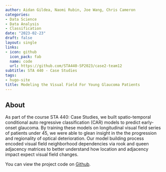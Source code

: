 ```yaml
---
author: Aidan Gildea, Naomi Rubin, Joe Wang, Chris Cameron
categories:
- Data Science
- Data Analysis
- Classification
date: "2023-02-23"
draft: false
layout: single
links:
- icon: github
  icon_pack: fab
  name: code
  url: https://github.com/STA440-SP2023/case2-team12
subtitle: STA 440 - Case Studies
tags:
- hugo-site
title: Modeling the Visual Field For Young Glaucoma Patients
---
```


## About

As part of the course STA 440: Case Studies, we built spatio-temporal conditional auto regressive classification (CAR) models to predict early-onset glaucoma. By training these models on longitudinal visual field series of patients under 45, we were able to glean insight in the the progression and regionality of optical deterioration. Our model building process encoded visual field neighborhood dependencies via rook and queen adjacency matrices to better understand how location and adjacency impact expect visual field changes.

You can view the project code on [Github](https://github.com/STA440-SP2023/case3-team02).